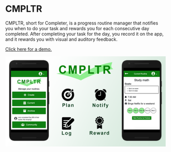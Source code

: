 CMPLTR
====

CMPLTR, short for Completer, is a progress routine manager that notifies you when to do your task and rewards you for each consecutive day completed. After completing your task for the day, you record it on the app, and it rewards you with visual and auditory feedback.

[Click here for a demo.](https://cmpltr.herokuapp.com)

![Slide](https://github.com/jm-shi/CMPLTR/blob/master/public/images/slide.png)

